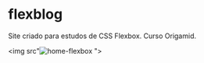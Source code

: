 # flexblog
Site criado para estudos de CSS Flexbox. Curso Origamid.

<img src"![home-flexbox](https://user-images.githubusercontent.com/86244795/182500852-50c328b3-09c9-4e17-9c3d-ceba9abc7fd9.png)
">
